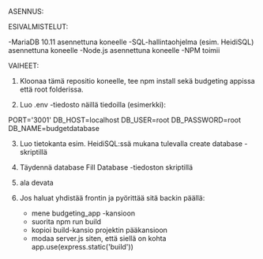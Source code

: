 ASENNUS:

ESIVALMISTELUT:

-MariaDB 10.11 asennettuna koneelle
-SQL-hallintaohjelma (esim. HeidiSQL) asennettuna koneelle
-Node.js asennettuna koneelle
-NPM toimii

VAIHEET:

1. Kloonaa tämä repositio koneelle, tee npm install sekä budgeting appissa että root folderissa.

2. Luo .env -tiedosto näillä tiedoilla (esimerkki):

PORT='3001'
DB_HOST=localhost
DB_USER=root
DB_PASSWORD=root
DB_NAME=budgetdatabase

3. Luo tietokanta esim. HeidiSQL:ssä mukana tulevalla create database -skriptillä

4. Täydennä database Fill Database -tiedoston skriptillä

5. ala devata

6. Jos haluat yhdistää frontin ja pyörittää sitä backin päällä:
    - mene budgeting_app -kansioon
    - suorita npm run build
    - kopioi build-kansio projektin pääkansioon
    - modaa server.js siten, että siellä on kohta
        app.use(express.static('build'))
